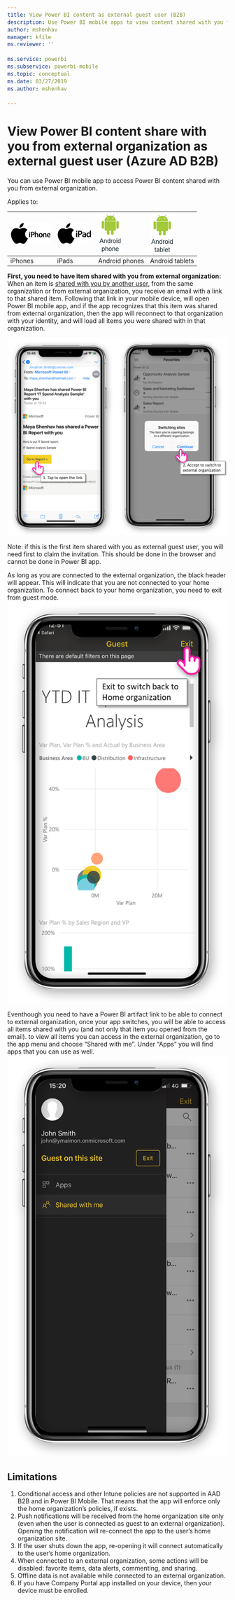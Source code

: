 ```yaml
---
title: View Power BI content as external guest user (B2B)
description: Use Power BI mobile apps to view content shared with you from external organization.
author: mshenhav
manager: kfile
ms.reviewer: ''

ms.service: powerbi
ms.subservice: powerbi-mobile
ms.topic: conceptual
ms.date: 03/27/2019
ms.author: mshenhav

---
```

# View Power BI content share with you from external organization as external guest user (Azure AD B2B)

You can use Power BI mobile app to access Power BI content shared with you from external organization.

Applies to:

| ![iPhone](./media/mobile-app-ssrs-kpis-mobile-on-premises-reports/iphone-logo-50-px.png) | ![iPad](./media/mobile-app-ssrs-kpis-mobile-on-premises-reports/ipad-logo-50-px.png) | ![Android phone](./media/mobile-app-ssrs-kpis-mobile-on-premises-reports/android-phone-logo-50-px.png) | ![Android tablet](./media/mobile-app-ssrs-kpis-mobile-on-premises-reports/android-tablet-logo-50-px.png) |
|:--- |:--- |:--- |:--- |
| iPhones |iPads |Android phones |Android tablets |

**First, you need to have item shared with you from external organization:**
When an item is [shared with you by another user](https://docs.microsoft.com/en-us/power-bi/service-share-dashboards), from the same organization or from external organization, you receive an email with a link to that shared item. Following that link in your mobile device, will open Power BI mobile app, and if the app recognizes that this item was shared from external organization, then the app will reconnect to that organization with your identity, and will load all items you were shared with in that organization.

 ![Power BI open shared item from email ](./media/mobile-apps-b2b/mobile_b2b_open_item_email.png)

Note: if this is the first item shared with you as external guest user, you will need first to claim the invitation. This should be done in the browser and cannot be done in Power BI app.

As long as you are connected to the external organization, the black header will appear. This will indicate that you are not connected to your home organization. To connect back to your home organization, you need to exit from guest mode.
 ![Power BI guest user header](./media/mobile-apps-b2b/mobile_b2b_exit_home.png)

Eventhough you need to have a Power BI artifact link to be able to connect to external organization, once your app switches, you will be able to access all items shared with you (and not only that item you opened from the email). to view all items you can access in the external organization, go to the app menu and choose “Shared with me”. Under “Apps” you will find apps that you can use as well.
 ![Power BI app menu as guest external user](./media/mobile-apps-b2b/mobile_b2b_menu.png)

## Limitations
1)	Conditional access and other Intune policies are not supported in AAD B2B and in Power BI Mobile. That means that the app will enforce only the home organization’s policies, if exists.
2)	Push notifications will be received from the home organization site only (even when the user is connected as guest to an external organization). Opening the notification will re-connect the app to the user’s home organization site.
3)	If the user shuts down the app, re-opening it will connect automatically to the user’s home organization.
4)	When connected to an external organization, some actions will be disabled: favorite items, data alerts, commenting, and sharing.
5)	Offline data is not available while connected to an external organization.
6) If you have Company Portal app installed on your device, then your device must be enrolled.

